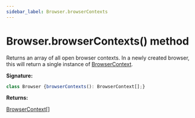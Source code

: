 ```yaml
---
sidebar_label: Browser.browserContexts
---
```

# Browser.browserContexts() method

Returns an array of all open browser contexts. In a newly created browser, this will return a single instance of [BrowserContext](./puppeteer.browsercontext.md).

**Signature:**

```typescript
class Browser {browserContexts(): BrowserContext[];}
```
**Returns:**

[BrowserContext](./puppeteer.browsercontext.md)\[\]

